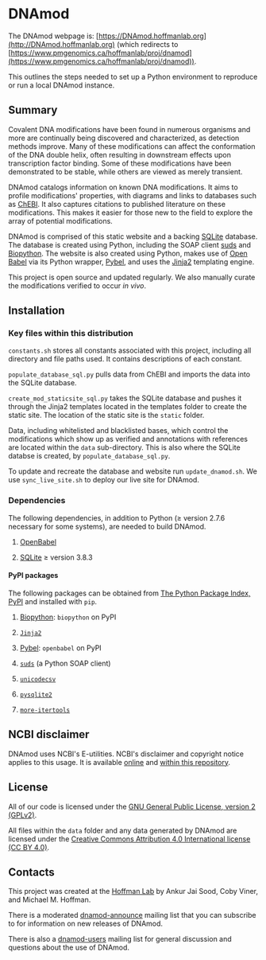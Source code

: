 # DNAmod #

The DNAmod webpage is: [https://DNAmod.hoffmanlab.org](http://DNAmod.hoffmanlab.org) (which redirects to [https://www.pmgenomics.ca/hoffmanlab/proj/dnamod](https://www.pmgenomics.ca/hoffmanlab/proj/dnamod)).

This outlines the steps needed to set up a Python environment to reproduce or run a local DNAmod instance.

## Summary ##

Covalent DNA modifications have been found in numerous organisms and more are continually being discovered and characterized, as detection methods improve. Many of these modifications can affect the conformation of the DNA double helix, often resulting in downstream effects upon transcription factor binding. Some of these modifications have been demonstrated to be stable, while others are viewed as merely transient.

DNAmod catalogs information on known DNA modifications. It aims to profile modifications' properties, with diagrams and links to databases such as [ChEBI](http://www.ebi.ac.uk/chebi). It also captures citations to published literature on these modifications. This makes it easier for those new to the field to explore the array of potential modifications.

DNAmod is comprised of this static website and a backing [SQLite](https://www.sqlite.org/) database. The database is created using Python, including the SOAP client [suds](https://fedorahosted.org/suds/) and [Biopython](http://biopython.org/wiki/Main_Page). The website is also created using Python, makes use of [Open Babel](http://openbabel.org/) via its Python wrapper, [Pybel](https://openbabel.org/docs/dev/UseTheLibrary/Python_Pybel.html), and uses the [Jinja2](http://jinja.pocoo.org/) templating engine.

This project is open source and updated regularly. We also manually curate the modifications verified to occur *in vivo*.

## Installation ##

### Key files within this distribution ###

```constants.sh``` stores all constants associated with this project, including all directory and file paths used. It contains descriptions of each constant.

```populate_database_sql.py``` pulls data from ChEBI and imports the data into the SQLite database.

```create_mod_staticsite_sql.py``` takes the SQLite database and pushes it through the Jinja2 templates located in the templates folder to create the static site. The location of the static site is the ```static``` folder.

Data, including whitelisted and blacklisted bases, which control the modifications which show up as verified and annotations with references are located within the ```data``` sub-directory. This is also where the SQLite databse is created, by ```populate_database_sql.py```.

To update and recreate the database and website run ```update_dnamod.sh```. We use ```sync_live_site.sh``` to deploy our live site for DNAmod.

### Dependencies ###

The following dependencies, in addition to Python (≥ version 2.7.6 necessary for some systems), are needed to build DNAmod.

1. [OpenBabel](http://openbabel.org/wiki/Category:Installation)

2. [SQLite](https://www.sqlite.org/) ≥ version 3.8.3

#### PyPI packages ####

The following packages can be obtained from [The Python Package Index, PyPI](https://pypi.python.org/pypi) and installed with ```pip```.

1. [Biopython](http://biopython.org/wiki/Main_Page): ```biopython``` on PyPI

2. [`Jinja2`](http://jinja.pocoo.org/)

3. [Pybel](https://openbabel.org/docs/dev/UseTheLibrary/Python_Pybel.html): ```openbabel``` on PyPI

4. [`suds`](https://fedorahosted.org/suds/) (a Python SOAP client)

5. [`unicodecsv`](https://pypi.python.org/pypi/unicodecsv)

6. [`pysqlite2`](https://pypi.python.org/pypi/pysqlite)

7. [`more-itertools`](https://pypi.python.org/pypi/more-itertools/)

## NCBI disclaimer ##

DNAmod uses NCBI's E-utilities. NCBI's disclaimer and copyright notice applies to this usage. It is available [online](https://www.ncbi.nlm.nih.gov/home/about/policies.shtml) and [within this repository](NCBI_disclaimer.html).

## License ##

All of our code is licensed under the [GNU General Public License, version 2 (GPLv2)](http://www.gnu.org/licenses/gpl-2.0-standalone.html).

All files within the `data` folder and any data generated by DNAmod are licensed under the [Creative Commons Attribution 4.0 International license (CC BY 4.0)](https://creativecommons.org/licenses/by/4.0/).

## Contacts ##

This project was created at the [Hoffman Lab](https://www.pmgenomics.ca/hoffmanlab/) by Ankur Jai Sood, Coby Viner, and Michael M. Hoffman.

There is a moderated [dnamod-announce](https://listserv.utoronto.ca/cgi-bin/wa?A0=DNAMOD-ANNOUNCE-L&X=E5FDFD12D6CD9E97CC&Y) mailing list that you can subscribe to for information on new releases of DNAmod.

There is also a [dnamod-users](https://listserv.utoronto.ca/cgi-bin/wa?A0=DNAMOD-L&X=E5FDFD12D6CD9E97CC&Y) mailing list for general discussion and questions about the use of DNAmod.